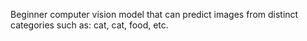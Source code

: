 Beginner computer vision model that can predict images from distinct categories such as: cat, cat, food, etc.
